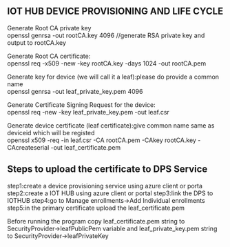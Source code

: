
IOT HUB DEVICE PROVISIONING AND LIFE CYCLE
---------------------------------------------

Generate Root CA private key  
openssl genrsa -out rootCA.key 4096  //generate RSA  private key and output to rootCA.key   

Generate Root CA certificate:  
openssl req -x509 -new -key rootCA.key -days 1024 -out rootCA.pem  
  

Generate key for device (we will call it a leaf):please do provide a common name  
openssl genrsa -out leaf_private_key.pem 4096  
 
Generate Certificate Signing Request for the device:  
openssl req -new -key leaf_private_key.pem -out leaf.csr  
  
Generate device certificate (leaf certificate):give common name same as deviceid which will be registed  
openssl x509 -req -in leaf.csr -CA rootCA.pem -CAkey rootCA.key -CAcreateserial -out leaf_certificate.pem  
  


Steps to upload the certificate to DPS Service
---------------------------------------------------
step1:create a device provisioning service using azure client or porta
step2:create a IOT HUB using azure client or portal
step3:link the DPS to IOTHUB 
step4:go to Manage enrollments->Add Individual enrollments  
step5:in the primary certificate upload the leaf_certificate.pem


Before running the program copy  leaf_certificate.pem string to SecurityProvider->leafPublicPem variable and leaf_private_key.pem string to  SecurityProvider->leafPrivateKey
